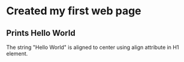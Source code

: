 # Created my first web page

## Prints Hello World
The string "Hello World" is aligned to center using align attribute in H1 element.
